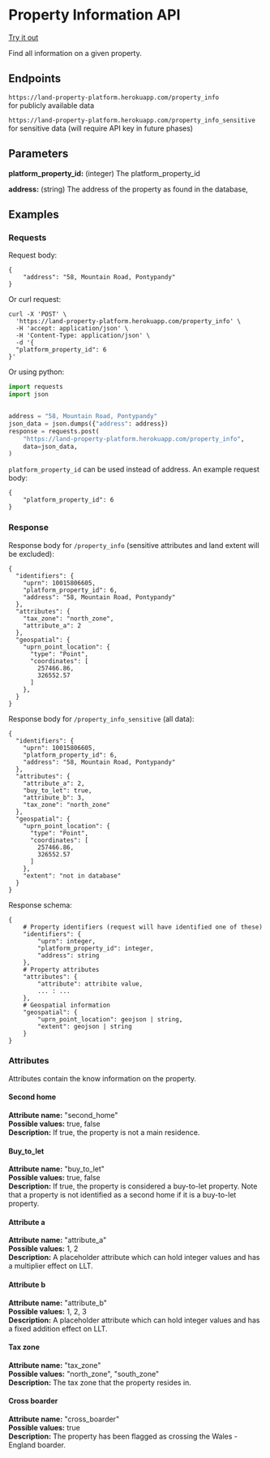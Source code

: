 # Property Information API

[Try it out](https://land-property-platform.herokuapp.com/docs#default/property_info_property_info_post)

Find all information on a given property.


## Endpoints

`https://land-property-platform.herokuapp.com/property_info`<br>
    for publicly available data

`https://land-property-platform.herokuapp.com/property_info_sensitive`<br> 
    for sensitive data (will require API key in future phases)


## Parameters

__platform_property_id:__ (integer) The platform_property_id

__address:__ (string) The address of the property as found in the database,

## Examples

### Requests

Request body:
```console
{
    "address": "58, Mountain Road, Pontypandy"
}
```

Or curl request:
```console
curl -X 'POST' \
  'https://land-property-platform.herokuapp.com/property_info' \
  -H 'accept: application/json' \
  -H 'Content-Type: application/json' \
  -d '{
  "platform_property_id": 6
}'
```

Or using python:
```python
import requests
import json


address = "58, Mountain Road, Pontypandy"
json_data = json.dumps({"address": address})
response = requests.post(
    "https://land-property-platform.herokuapp.com/property_info",
    data=json_data,
)
```

`platform_property_id` can be used instead of address. An example request body:
```console
{
    "platform_property_id": 6
}
```


### Response

Response body for `/property_info` (sensitive attributes and land extent will 
be excluded):
```console
{
  "identifiers": {
    "uprn": 10015806605,
    "platform_property_id": 6,
    "address": "58, Mountain Road, Pontypandy"
  },
  "attributes": {
    "tax_zone": "north_zone",
    "attribute_a": 2
  },
  "geospatial": {
    "uprn_point_location": {
      "type": "Point",
      "coordinates": [
        257466.86,
        326552.57
      ]
    },
  }
}
```

Response body for `/property_info_sensitive` (all data):
```console
{
  "identifiers": {
    "uprn": 10015806605,
    "platform_property_id": 6,
    "address": "58, Mountain Road, Pontypandy"
  },
  "attributes": {
    "attribute_a": 2,
    "buy_to_let": true,
    "attribute_b": 3,
    "tax_zone": "north_zone"
  },
  "geospatial": {
    "uprn_point_location": {
      "type": "Point",
      "coordinates": [
        257466.86,
        326552.57
      ]
    },
    "extent": "not in database"
  }
}
```

Response schema:

```console
{
    # Property identifiers (request will have identified one of these)
    "identifiers": {
        "uprn": integer,
        "platform_property_id": integer,
        "address": string
    },
    # Property attributes
    "attributes": {
        "attribute": attribite value,
        ... : ...
    },
    # Geospatial information
    "geospatial": {
        "uprn_point_location": geojson | string,
        "extent": geojson | string
    }
}
```


### Attributes
Attributes contain the know information on the property.

#### Second home
__Attribute name:__ "second_home"<br>
__Possible values:__ true, false<br>
__Description:__ If true, the property is not a main residence.<br>

#### Buy_to_let
__Attribute name:__ "buy_to_let"<br>
__Possible values:__ true, false<br>
__Description:__ If true, the property is considered a buy-to-let property. 
Note that a property is not identified as a second home if it is a buy-to-let
property.<br>

#### Attribute a
__Attribute name:__ "attribute_a"<br>
__Possible values:__ 1, 2<br>
__Description:__ A placeholder attribute which can hold integer values and has
a multiplier effect on LLT.<br>

#### Attribute b
__Attribute name:__ "attribute_b"<br>
__Possible values:__ 1, 2, 3<br>
__Description:__ A placeholder attribute which can hold integer values and has
a fixed addition effect on LLT.<br>

#### Tax zone
__Attribute name:__ "tax_zone"<br>
__Possible values:__ "north_zone", "south_zone"<br>
__Description:__ The tax zone that the property resides in.<br>

#### Cross boarder
__Attribute name:__ "cross_boarder"<br>
__Possible values:__ true<br>
__Description:__ The property has been flagged as crossing the Wales - England
boarder.<br>

